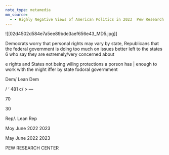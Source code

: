 ```yaml
---
note_type: metamedia
mm_source:
  - - Highly Negative Views of American Politics in 2023  Pew Research Center.md
---
```


![[02d4502d584e7a5ee89bde3aef656e43_MD5.jpg]]

Democrats worry that personal rights may vary by
state, Republicans that the federal government is
dolng too much on issues better left to the states
6 who say they are extremely/very concerned about

e rights and States not being willng
protections a porson has | enough to work with the
might iffer by state fodoral govermment

Dem/
Lean Dem

/ ‘ 481 c/ >
—

70

30

Rep/.
Lean Rep

Moy June
2022 2023

May June
2022 2023

PEW RESEARCH CENTER


